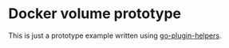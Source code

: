 # Docker volume prototype

This is just a prototype example written using [go-plugin-helpers](https://github.com/docker/go-plugins-helpers/).
